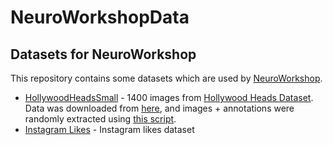 # NeuroWorkshopData
## Datasets for NeuroWorkshop

This repository contains some datasets which are used by [NeuroWorkshop](http://github.com/shwars/NeuroWorkshop).

* [HollywoodHeadsSmall](data/HollywoodHeadsSmall.zip) - 1400 images from [Hollywood Heads Dataset](https://www.di.ens.fr/willow/research/headdetection/).
Data was downloaded from [here](http://www.di.ens.fr/willow/research/headdetection/release/HollywoodHeads.zip), and images + annotations
were randomly extracted using [this script](Scripts/Extract-Random-Images.py).
* [Instagram Likes](data/instagram/Readme.md) - Instagram likes dataset
